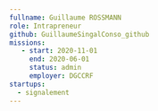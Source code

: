 ```yaml
---
fullname: Guillaume ROSSMANN
role: Intrapreneur
github: GuillaumeSingalConso_github
missions:
   - start: 2020-11-01
     end: 2020-06-01
     status: admin
     employer: DGCCRF
startups:
  - signalement
---
```


